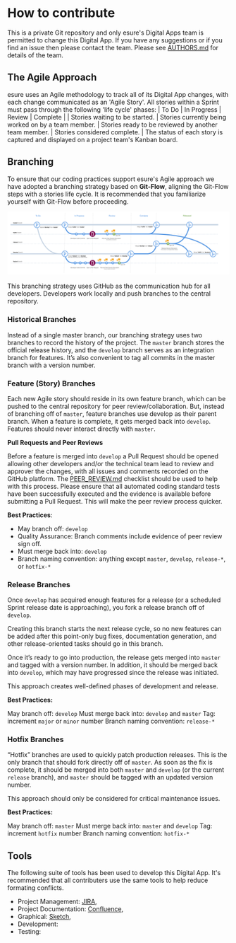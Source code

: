 # How to contribute

This is a private Git repository and only esure's Digital Apps team is permitted to change this Digital App. If you have any suggestions or if you find an issue then please contact the team. Please see [AUTHORS.md](AUTHORS.md) for details of the team.


## The Agile Approach

esure uses an Agile methodology to track all of its Digital App changes, with each change communicated as an 'Agile Story'. All stories within a Sprint must pass through the following 'life cycle' phases:
| To Do | In Progress | Review | Complete |
| Stories waiting to be started. | Stories currently being worked on by a team member. | Stories ready to be reviewed by another team member. | Stories considered complete. |
The status of each story is captured and displayed on a project team's Kanban board.


## Branching

To ensure that our coding practices support esure's Agile approach we have adopted a branching strategy based on **Git-Flow**, aligning the Git-Flow steps with a stories life cycle. It is recommended that you familiarize yourself with Git-Flow before proceeding.

![Branching Strategy Image](/_docs/imgs/DevFlow@1x.png "Digital Apps Branching Strategy")

This branching strategy uses GitHub as the communication hub for all developers. Developers work locally and push branches to the central repository.

### Historical Branches

Instead of a single master branch, our branching strategy uses two branches to record the history of the project. The `master` branch stores the official release history, and the `develop` branch serves as an integration branch for features. It’s also convenient to tag all commits in the master branch with a version number.

### Feature (Story) Branches

Each new Agile story should reside in its own feature branch, which can be pushed to the central repository for peer review/collaboration. But, instead of branching off of `master`, feature branches use develop as their parent branch. When a feature is complete, it gets merged back into `develop`. Features should never interact directly with `master`.


**Pull Requests and Peer Reviews**

Before a feature is merged into `develop` a Pull Request should be opened allowing other developers and/or the technical team lead to review and approver the changes, with all issues and comments recorded on the GitHub platform. The [PEER_REVIEW.md](PEER_REVIEW.md) checklist should be used to help with this process.
Please ensure that all automated coding standard tests have been successfully executed and the evidence is available before submitting a Pull Request. This will make the peer review process quicker.

**Best Practices**:

* May branch off: `develop`
* Quality Assurance: Branch comments include evidence of peer review sign off.
* Must merge back into: `develop`
* Branch naming convention: anything except `master`, `develop`, `release-*`, or `hotfix-*`

### Release Branches

Once `develop` has acquired enough features for a release (or a scheduled Sprint release date is approaching), you fork a release branch off of `develop`.

Creating this branch starts the next release cycle, so no new features can be added after this point-only bug fixes, documentation generation, and other release-oriented tasks should go in this branch.

Once it’s ready to go into production, the release gets merged into `master` and tagged with a version number. In addition, it should be merged back into `develop`, which may have progressed since the release was initiated.

This approach creates well-defined phases of development and release.

**Best Practices:**

May branch off: `develop`
Must merge back into: `develop` and `master`
Tag: increment `major` or `minor` number
Branch naming convention: `release-*`

### Hotfix Branches

“Hotfix” branches are used to quickly patch production releases. This is the only branch that should fork directly off of `master`. As soon as the fix is complete, it should be merged into both `master` and `develop` (or the current `release` branch), and `master` should be tagged with an updated version number.

This approach should only be considered for critical maintenance issues.

**Best Practices:**

May branch off: `master`
Must merge back into: `master` and `develop`
Tag: increment `hotfix` number
Branch naming convention: `hotfix-*`


## Tools

The following suite of tools has been used to develop this Digital App. It's recommended that all contributers use the same tools to help reduce formating conflicts.

* Project Management: [JIRA](https://myesure.atlassian.com/), 
* Project Documentation: [Confluence](https://myesure.atlassian.com/), 
* Graphical: [Sketch](https://www.sketchapp.com),
* Development:
* Testing:


